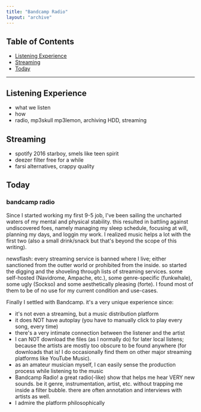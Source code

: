 ```yaml
---
title: "Bandcamp Radio"
layout: "archive"
---
```


## Table of Contents
- [Listening Experience](#listening-experience)
- [Streaming](#streaming)
- [Today](#today)

---

## Listening Experience
- what we listen
- how
- radio, mp3skull mp3lemon, archiving HDD, streaming

## Streaming
- spotify 2016 starboy, smels like teen spirit
- deezer filter free for a while 
- farsi alternatives, crappy quality

## Today
### bandcamp radio
Since I started working my first 9-5 job, I've been sailing the uncharted waters of my mental and physical stability. this resulted in battling against undiscovered foes, namely managing my sleep schedule, focusing at will, planning my days, and loggin my work. I realized music helps a lot with the first two (also a small drink/snack but that's beyond the scope of this writing).

newsflash: every streaming service is banned where I live; either sanctioned from the outter world or prohibited from the inside. so started the digging and the shoveling through lists of streaming services. some self-hosted (Navidrome, Ampache, etc.), some genre-specific (funkwhale), some ugly (Sockso) and some aesthetically pleasing (forte). I found most of them to be of no use for my current condition and use-cases.

Finally I settled with Bandcamp. it's a very unique experience since:
- it's not even a streaming, but a music distribution platform
- it does NOT have autoplay (you have to manually click to play every song, every time)
- there's a very intimate connection between the listener and the artist
- I can NOT download the files (as I normally do) for later local listens; because the artists are mostly too obscure to be found anywhere (for downloads that is! I do occasionally find them on other major streaming platforms like YouTube Music).
- as an amateur musician myself, I can easily sense the production process while listening to the music
- Bandcamp Radio! a great radio(-like) show that helps me hear VERY new sounds. be it genre, instrumentation, artist, etc. without trapping me inside a filter bubble. there are often annotation and interviews with artists as well.
- I admire the platform philosophically

